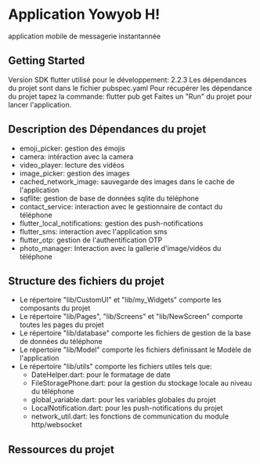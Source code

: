 # Application Yowyob H!

application mobile de messagerie instantannée

## Getting Started

Version SDK flutter utilisé pour le développement: 2.2.3
Les dépendances du projet sont dans le fichier pubspec.yaml
Pour récupérer les dépendance du projet tapez la commande:  flutter pub get
Faites un "Run" du projet pour lancer l'application.

## Description des Dépendances du projet

- emoji_picker: gestion des émojis
- camera: intéraction avec la camera
- video_player: lecture des vidéos
- image_picker: gestion des images
- cached_network_image: sauvegarde des images dans le cache de l'application
- sqflite: gestion de base de données sqlite du téléphone
- contact_service: interaction avec le gestionnaire de contact du téléphone
- flutter_local_notifications: gestion des push-notifications
- flutter_sms: interaction avec l'application sms
- flutter_otp: gestion de l'authentification OTP
- photo_manager: Interaction avec la gallerie d'image/vidéos du téléphone

## Structure des fichiers du projet

- Le répertoire "lib/CustomUI" et "lib/my_Widgets" comporte les composants du projet
- Le répertoire "lib/Pages", "lib/Screens" et "lib/NewScreen" comporte toutes les pages du projet
- Le répertoire "lib/database" comporte les fichiers de gestion de la base de données du téléphone
- Le répertoire "lib/Model" comporte les fichiers définissant le Modèle de l'application
- Le répertoire "lib/utils" comporte les fichiers utiles tels que:
    - DateHelper.dart: pour le formatage de date
    - FileStoragePhone.dart: pour la gestion du stockage locale au niveau du téléphone
    - global_variable.dart: pour les variables globales du projet
    - LocalNotification.dart: pour les push-notifications du projet
    - network_util.dart: les fonctions de communication du module http/websocket

## Ressources du projet
